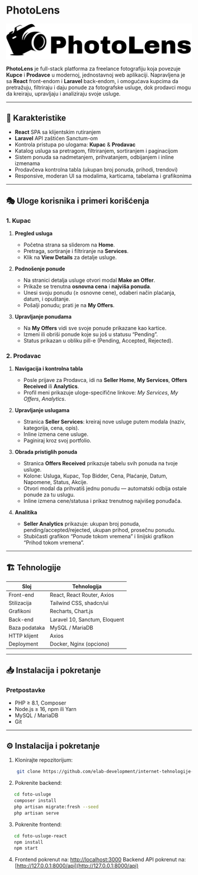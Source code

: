 # PhotoLens

![Logo](./images/logo.png)

**PhotoLens** je full-stack platforma za freelance fotografiju koja povezuje **Kupce** i **Prodavce** u modernoj, jednostavnoj web aplikaciji. Napravljena je sa **React** front-endom i **Laravel** back-endom, i omogućava kupcima da pretražuju, filtriraju i daju ponude za fotografske usluge, dok prodavci mogu da kreiraju, upravljaju i analiziraju svoje usluge.

---

## 🚀 Karakteristike

- **React** SPA sa klijentskim rutiranjem  
- **Laravel** API zaštićen Sanctum-om  
- Kontrola pristupa po ulogama: **Kupac** & **Prodavac**  
- Katalog usluga sa pretragom, filtriranjem, sortiranjem i paginacijom  
- Sistem ponuda sa nadmetanjem, prihvatanjem, odbijanjem i inline izmenama  
- Prodavčeva kontrolna tabla (ukupan broj ponuda, prihodi, trendovi)  
- Responsive, moderan UI sa modalima, karticama, tabelama i grafikonima  

---

## 🎭 Uloge korisnika i primeri korišćenja

### 1. Kupac

1. **Pregled usluga**  
   - Početna strana sa sliderom na **Home**.  
   - Pretraga, sortiranje i filtriranje na **Services**.  
   - Klik na **View Details** za detalje usluge.

2. **Podnošenje ponude**  
   - Na stranici detalja usluge otvori modal **Make an Offer**.  
   - Prikaže se trenutna **osnovna cena** i **najviša ponuda**.  
   - Unesi svoju ponudu (≥ osnovne cene), odaberi način plaćanja, datum, i opuštanje.  
   - Pošalji ponudu; prati je na **My Offers**.

3. **Upravljanje ponudama**  
   - Na **My Offers** vidi sve svoje ponude prikazane kao kartice.  
   - Izmeni ili obriši ponude koje su još u statusu “Pending”.  
   - Status prikazan u obliku pill-e (Pending, Accepted, Rejected).

### 2. Prodavac

1. **Navigacija i kontrolna tabla**  
   - Posle prijave za Prodavca, idi na **Seller Home**, **My Services**, **Offers Received** ili **Analytics**.  
   - Profil meni prikazuje uloge-specifične linkove: _My Services_, _My Offers_, _Analytics_.

2. **Upravljanje uslugama**  
   - Stranica **Seller Services**: kreiraj nove usluge putem modala (naziv, kategorija, cena, opis).  
   - Inline izmena cene usluge.  
   - Paginiraj kroz svoj portfolio.

3. **Obrada pristiglih ponuda**  
   - Stranica **Offers Received** prikazuje tabelu svih ponuda na tvoje usluge.  
   - Kolone: Usluga, Kupac, Top Bidder, Cena, Plaćanje, Datum, Napomene, Status, Akcije.  
   - Otvori modal da prihvatiš jednu ponudu — automatski odbija ostale ponude za tu uslugu.  
   - Inline izmena cene/statusa i prikaz trenutnog najvišeg ponuđača.

4. **Analitika**  
   - **Seller Analytics** prikazuje: ukupan broj ponuda, pending/accepted/rejected, ukupan prihod, prosečnu ponudu.  
   - Stubičasti grafikon “Ponude tokom vremena” i linijski grafikon “Prihod tokom vremena”.

---

## 🏗 Tehnologije

| Sloj           | Tehnologija                    |
| -------------- | ------------------------------ |
| Front-end      | React, React Router, Axios     |
| Stilizacija    | Tailwind CSS, shadcn/ui        |
| Grafikoni      | Recharts, Chart.js             |
| Back-end       | Laravel 10, Sanctum, Eloquent  |
| Baza podataka  | MySQL / MariaDB                |
| HTTP klijent   | Axios                          |
| Deployment     | Docker, Nginx (opciono)        |

---

## 📥 Instalacija i pokretanje

### Pretpostavke

- PHP ≥ 8.1, Composer  
- Node.js ≥ 16, npm ili Yarn  
- MySQL / MariaDB  
- Git  

---
⚙️ Instalacija i pokretanje
---------------------------

1. Klonirajte repozitorijum:
```bash
    git clone https://github.com/elab-development/internet-tehnologije-2024-projekat-photo_services_2021_0382.git
```
2. Pokrenite backend:
```bash
   cd foto-usluge
   composer install
   php artisan migrate:fresh --seed
   php artisan serve
```
    
3. Pokrenite frontend:
```bash
   cd foto-usluge-react
   npm install
   npm start
```
    
4.  Frontend pokrenut na: [http://localhost:3000](http://localhost:3000) Backend API pokrenut na: [http://127.0.0.1:8000/api](http://127.0.0.1:8000/api)